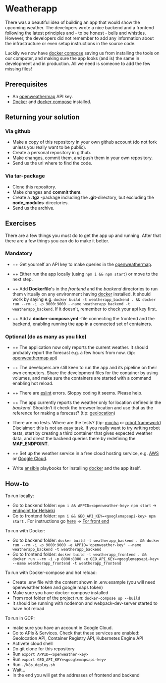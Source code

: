 # Weatherapp

There was a beautiful idea of building an app that would show the upcoming weather. The developers wrote a nice backend and a frontend following the latest principles and - to be honest - bells and whistles. However, the developers did not remember to add any information about the infrastructure or even setup instructions in the source code.

Luckily we now have [docker compose](https://docs.docker.com/compose/) saving us from installing the tools on our computer, and making sure the app looks (and is) the same in development and in production. All we need is someone to add the few missing files!

## Prerequisites

* An [openweathermap](http://openweathermap.org/) API key.
* [Docker](https://www.docker.com/) and [docker compose](https://docs.docker.com/compose/) installed.

## Returning your solution

### Via github

* Make a copy of this repository in your own github account (do not fork unless you really want to be public).
* Create a personal repository in github.
* Make changes, commit them, and push them in your own repository.
* Send us the url where to find the code.

### Via tar-package

* Clone this repository.
* Make changes and **commit them**.
* Create a **.tgz** -package including the **.git**-directory, but excluding the **node_modules**-directories.
* Send us the archive.

## Exercises

There are a few things you must do to get the app up and running. After that there are a few things you can do to make it better.

### Mandatory

* ++ Get yourself an API key to make queries in the [openweathermap](http://openweathermap.org/).

* ++ Either run the app locally (using `npm i && npm start`) or move to the next step.

* ++ Add **Dockerfile**'s in the *frontend* and the *backend* directories to run them virtually on any environment having [docker](https://www.docker.com/) installed. It should work by saying e.g. `docker build -t weatherapp_backend . && docker run --rm -i -p 9000:9000 --name weatherapp_backend -t weatherapp_backend`. If it doesn't, remember to check your api key first.

* ++ Add a **docker-compose.yml** -file connecting the frontend and the backend, enabling running the app in a connected set of containers.

### Optional (do as many as you like)

* ++ The application now only reports the current weather. It should probably report the forecast e.g. a few hours from now. (tip: [openweathermap api](https://openweathermap.org/forecast5))

* ++ The developers are still keen to run the app and its pipeline on their own computers. Share the development files for the container by using volumes, and make sure the containers are started with a command enabling hot reload.

* ++ There are [eslint](http://eslint.org/) errors. Sloppy coding it seems. Please help.

* ++ The app currently reports the weather only for location defined in the *backend*. Shouldn't it check the browser location and use that as the reference for making a forecast? (tip: [geolocation](https://developer.mozilla.org/en-US/docs/Web/API/Geolocation/Using_geolocation))

* There are no tests. Where are the tests? (tip: [mocha](https://mochajs.org/) or [robot framework](http://robotframework.org/)) Disclaimer: this is not an easy task. If you really want to try writing robot tests, start by creating a third container that gives expected weather data, and direct the backend queries there by redefining the **MAP_ENDPOINT**.

* ++ Set up the weather service in a free cloud hosting service, e.g. [AWS](https://aws.amazon.com/free/) or [Google Cloud](https://cloud.google.com/free/).


* Write [ansible](http://docs.ansible.com/ansible/intro.html) playbooks for installing [docker](https://www.docker.com/) and the app itself.


## How-to

To run locally:
 * Go to backend folder: `npm i && APPID=<openweather-key> npm start` -> [endpoint for Helsinki](localhost:9000/api/forecast/60.192059,24.945831)
 * Go to frontend folder: `npm i && GEO_API_KEY=<googlemapsapi-key> npm start` . For instructions go [here](https://developers.google.com/maps/documentation/javascript/get-api-key) -> [For front end](localhost:8000)

To run with Docker:
 * Go to backend folder: `docker build -t weatherapp_backend . && docker run --rm -i -p 9000:9000 -e APPID='openweather-key' --name weatherapp_backend -t weatherapp_backend`
 * Go to frontend folder: `docker build -t weatherapp_frontend . && docker run --rm -i -p 8000:8000 -e GEO_API_KEY=<googlemapsapi-key> --name weatherapp_frontend -t weatherapp_frontend`
 
 To run with Docker-compose and hot reload:
  * Create .env file with the content shown in .env.example (you will need openweather token and google maps token)
  * Make sure you have docker-compose installed
  * From root folder of the project run: `docker-compose up --build`
  * It should be running with nodemon and webpack-dev-server started to have hot reload
  
 To run in GCP:
  * make sure you have an account in Google Cloud.
  * Go to APIs & Services. Check that these services are enabled: Geolocation API, Container Registry API, Kubernetes Engine API
  * Activete cloud shell
  * Do git clone for this repository
  * Run `export APPID=<openweather-key>`
  * Run `export GEO_API_KEY=<googlemapsapi-key>`
  * Run `./k8s_deploy.sh`
  * Wait...
  * In the end you will get the addresses of frontend and backend
